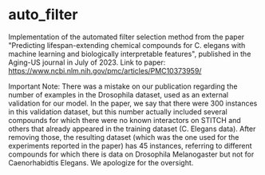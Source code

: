 # auto_filter
Implementation of the automated filter selection method from the paper "Predicting lifespan-extending chemical compounds for C. elegans with machine learning and biologically interpretable features", published in the Aging-US journal in July of 2023.
Link to paper: https://www.ncbi.nlm.nih.gov/pmc/articles/PMC10373959/

Important Note: There was a mistake on our publication regarding the number of examples in the Drosophila dataset, used as an external validation for our model. In the paper, we say that there were 300 instances in this validation dataset, but this number actually included several compounds for which there were no known interactors on STITCH and others that already appeared in the training dataset (C. Elegans data). After removing those, the resulting dataset (which was the one used for the experiments reported in the paper) has 45 instances, referring to different compounds for which there is data on Drosophila Melanogaster but not for Caenorhabidtis Elegans. We apologize for the oversight.
